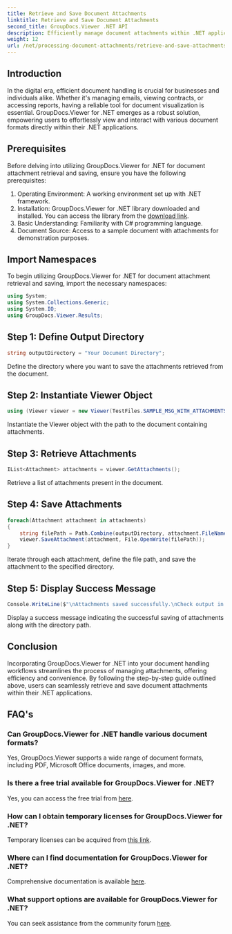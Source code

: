 ```yaml
---
title: Retrieve and Save Document Attachments
linktitle: Retrieve and Save Document Attachments
second_title: GroupDocs.Viewer .NET API
description: Efficiently manage document attachments within .NET applications using GroupDocs.Viewer. Retrieve and save attachments hassle-free.
weight: 12
url: /net/processing-document-attachments/retrieve-and-save-attachments/
---
```

## Introduction
In the digital era, efficient document handling is crucial for businesses and individuals alike. Whether it's managing emails, viewing contracts, or accessing reports, having a reliable tool for document visualization is essential. GroupDocs.Viewer for .NET emerges as a robust solution, empowering users to effortlessly view and interact with various document formats directly within their .NET applications.
## Prerequisites
Before delving into utilizing GroupDocs.Viewer for .NET for document attachment retrieval and saving, ensure you have the following prerequisites:
1. Operating Environment: A working environment set up with .NET framework.
2. Installation: GroupDocs.Viewer for .NET library downloaded and installed. You can access the library from the [download link](https://releases.groupdocs.com/viewer/net/).
3. Basic Understanding: Familiarity with C# programming language.
4. Document Source: Access to a sample document with attachments for demonstration purposes.

## Import Namespaces
To begin utilizing GroupDocs.Viewer for .NET for document attachment retrieval and saving, import the necessary namespaces:
```csharp
using System;
using System.Collections.Generic;
using System.IO;
using GroupDocs.Viewer.Results;
```

## Step 1: Define Output Directory
```csharp
string outputDirectory = "Your Document Directory";
```
Define the directory where you want to save the attachments retrieved from the document.
## Step 2: Instantiate Viewer Object
```csharp
using (Viewer viewer = new Viewer(TestFiles.SAMPLE_MSG_WITH_ATTACHMENTS))
```
Instantiate the Viewer object with the path to the document containing attachments.
## Step 3: Retrieve Attachments
```csharp
IList<Attachment> attachments = viewer.GetAttachments();
```
Retrieve a list of attachments present in the document.
## Step 4: Save Attachments
```csharp
foreach(Attachment attachment in attachments)
{
    string filePath = Path.Combine(outputDirectory, attachment.FileName);  
    viewer.SaveAttachment(attachment, File.OpenWrite(filePath)); 
}
```
Iterate through each attachment, define the file path, and save the attachment to the specified directory.
## Step 5: Display Success Message
```csharp
Console.WriteLine($"\nAttachments saved successfully.\nCheck output in {outputDirectory}.");
```
Display a success message indicating the successful saving of attachments along with the directory path.

## Conclusion
Incorporating GroupDocs.Viewer for .NET into your document handling workflows streamlines the process of managing attachments, offering efficiency and convenience. By following the step-by-step guide outlined above, users can seamlessly retrieve and save document attachments within their .NET applications.
## FAQ's
### Can GroupDocs.Viewer for .NET handle various document formats?
Yes, GroupDocs.Viewer supports a wide range of document formats, including PDF, Microsoft Office documents, images, and more.
### Is there a free trial available for GroupDocs.Viewer for .NET?
Yes, you can access the free trial from [here](https://releases.groupdocs.com/).
### How can I obtain temporary licenses for GroupDocs.Viewer for .NET?
Temporary licenses can be acquired from [this link](https://purchase.groupdocs.com/temporary-license/).
### Where can I find documentation for GroupDocs.Viewer for .NET?
Comprehensive documentation is available [here](https://tutorials.groupdocs.com/viewer/net/).
### What support options are available for GroupDocs.Viewer for .NET?
You can seek assistance from the community forum [here](https://forum.groupdocs.com/c/viewer/9).
